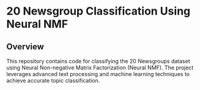 # 20 Newsgroup Classification Using Neural NMF

## Overview

This repository contains code for classifying the 20 Newsgroups dataset using Neural Non-negative Matrix Factorization (Neural NMF). The project leverages advanced text processing and machine learning techniques to achieve accurate topic classification.
